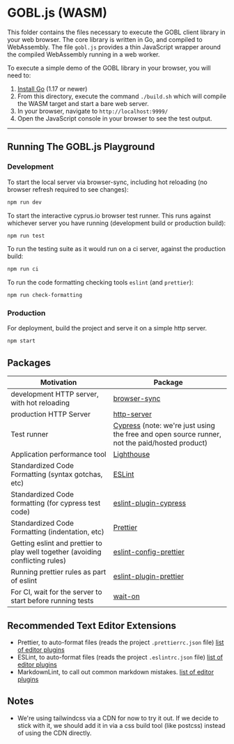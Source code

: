 # GOBL.js (WASM)

This folder contains the files necessary to execute the GOBL client library in your web browser. The core library is written in Go, and compiled to WebAssembly.  The file `gobl.js` provides a thin JavaScript wrapper around the compiled WebAssembly running in a web worker.

To execute a simple demo of the GOBL library in your browser, you will need to:

1. [Install Go](https://go.dev/dl/) (1.17 or newer)
2. From this directory, execute the command `./build.sh` which will compile the WASM target and start a bare web server.
3. In your browser, navigate to `http://localhost:9999/`
4. Open the JavaScript console in your browser to see the test output.

---

## Running The GOBL.js Playground

### Development

To start the local server via browser-sync, including hot reloading (no browser refresh required to see changes):

```bash
npm run dev
```

To start the interactive cyprus.io browser test runner. This runs against whichever server you have running (development build or production build):

```bash
npm run test
```

To run the testing suite as it would run on a ci server, against the production build:

```bash
npm run ci
```

To run the code formatting checking tools `eslint` (and `prettier`):

```bash
npm run check-formatting
```

### Production

For deployment, build the project and serve it on a simple http server.

```bash
npm start
```

## Packages

| Motivation | Package |
| -- | -- |
| development HTTP server, with hot reloading | [browser-sync](https://browsersync.io/) |
| production HTTP Server | [http-server](https://github.com/http-party/http-server) |
| Test runner | [Cypress](https://www.cypress.io/) (note: we're just using the free and open source runner, not the paid/hosted product) |
| Application performance tool | [Lighthouse](https://developers.google.com/web/tools/lighthouse) |
| Standardized Code Formatting (syntax gotchas, etc) | [ESLint](https://eslint.org/) |
| Standardized Code formatting (for cypress test code) | [eslint-plugin-cypress](https://github.com/cypress-io/eslint-plugin-cypress) |
| Standardized Code Formatting (indentation, etc) | [Prettier](https://prettier.io/) |
| Getting eslint and prettier to play well together (avoiding conflicting rules) | [eslint-config-prettier](https://github.com/prettier/eslint-config-prettier) |
| Running prettier rules as part of eslint | [eslint-plugin-prettier](https://github.com/prettier/eslint-plugin-prettier) |
| For CI, wait for the server to start before running tests | [wait-on](https://github.com/jeffbski/wait-on) |

## Recommended Text Editor Extensions

* Prettier, to auto-format files (reads the project `.prettierrc.json` file) [list of editor plugins](https://prettier.io/docs/en/editors.html)
* ESLint, to auto-format files (reads the project `.eslintrc.json` file) [list of editor plugins](https://eslint.org/docs/user-guide/integrations#editors)
* MarkdownLint, to call out common markdown mistakes. [list of editor plugins](https://github.com/DavidAnson/markdownlint#related)

## Notes

* We're using tailwindcss via a CDN for now to try it out. If we decide to stick with it, we should add it in via a css build tool (like postcss) instead of using the CDN directly.
